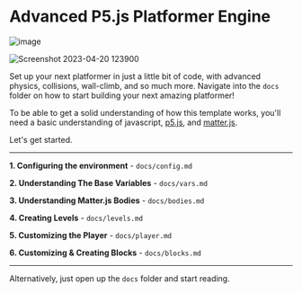 # Advanced P5.js Platformer Engine
![image](https://user-images.githubusercontent.com/93249038/233287672-77dfd954-6b8e-4b71-9609-099bee23f211.png)



![Screenshot 2023-04-20 123900](https://user-images.githubusercontent.com/93249038/233287896-7bbd91b5-72dc-4bae-b03d-998c15df745a.png)

Set up your next platformer in just a little bit of code, with advanced physics, collisions, wall-climb, and so much more.  Navigate into the `docs` folder on how to start building your next amazing platformer!

To be able to get a solid understanding of how this template works, you'll need a basic understanding of javascript, [p5.js](https://p5js.org/), and [matter.js](https://brm.io/matter-js/).

Let's get started.

---

**1. Configuring the environment** - `docs/config.md`

**2. Understanding The Base Variables** - `docs/vars.md`

**3. Understanding Matter.js Bodies** - `docs/bodies.md`

**4. Creating Levels** - `docs/levels.md`

**5. Customizing the Player** - `docs/player.md`

**6. Customizing & Creating Blocks** - `docs/blocks.md`

---

Alternatively, just open up the `docs` folder and start reading.
